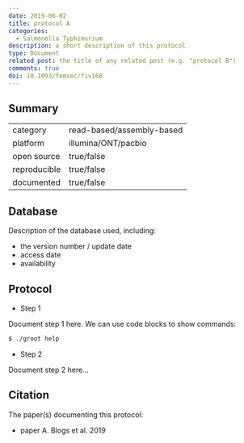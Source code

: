 ```yaml
---
date: 2019-06-02
title: protocol A
categories:
  - Salmonella Typhimurium
description: a short description of this protocol
type: Document
related_post: the title of any related post (e.g. "protocol B")
comments: true
doi: 10.1093/femsec/fiv168
---
```


## Summary

|||
|----|----|
|category|read-based/assembly-based|
|platform|illumina/ONT/pacbio|
|open source|true/false|
|reproducible|true/false|
|documented|true/false|


## Database

Description of the database used, including:
* the version number / update date
* access date
* availability


## Protocol

* Step 1

Document step 1 here. We can use code blocks to show commands:

```bash
$ ./groot help
```

* Step 2

Document step 2 here...


## Citation

The paper(s) documenting this protocol:

* paper A. Blogs et al. 2019

